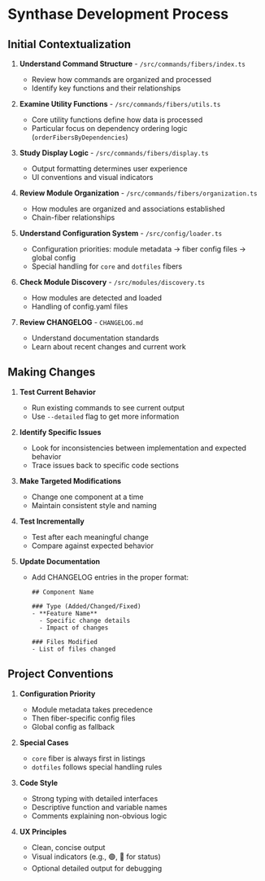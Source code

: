 # Synthase Development Process

## Initial Contextualization

1. **Understand Command Structure** - `/src/commands/fibers/index.ts`
   - Review how commands are organized and processed
   - Identify key functions and their relationships

2. **Examine Utility Functions** - `/src/commands/fibers/utils.ts`
   - Core utility functions define how data is processed
   - Particular focus on dependency ordering logic (`orderFibersByDependencies`)

3. **Study Display Logic** - `/src/commands/fibers/display.ts`
   - Output formatting determines user experience
   - UI conventions and visual indicators

4. **Review Module Organization** - `/src/commands/fibers/organization.ts`
   - How modules are organized and associations established
   - Chain-fiber relationships

5. **Understand Configuration System** - `/src/config/loader.ts`
   - Configuration priorities: module metadata → fiber config files → global config
   - Special handling for `core` and `dotfiles` fibers

6. **Check Module Discovery** - `/src/modules/discovery.ts`
   - How modules are detected and loaded
   - Handling of config.yaml files

7. **Review CHANGELOG** - `CHANGELOG.md`
   - Understand documentation standards
   - Learn about recent changes and current work

## Making Changes

1. **Test Current Behavior**
   - Run existing commands to see current output
   - Use `--detailed` flag to get more information

2. **Identify Specific Issues**
   - Look for inconsistencies between implementation and expected behavior
   - Trace issues back to specific code sections

3. **Make Targeted Modifications**
   - Change one component at a time
   - Maintain consistent style and naming

4. **Test Incrementally**
   - Test after each meaningful change
   - Compare against expected behavior

5. **Update Documentation**
   - Add CHANGELOG entries in the proper format:
     ```
     ## Component Name
     
     ### Type (Added/Changed/Fixed)
     - **Feature Name**
       - Specific change details
       - Impact of changes
     
     ### Files Modified
     - List of files changed
     ```

## Project Conventions

1. **Configuration Priority**
   - Module metadata takes precedence
   - Then fiber-specific config files
   - Global config as fallback

2. **Special Cases**
   - `core` fiber is always first in listings
   - `dotfiles` follows special handling rules

3. **Code Style**
   - Strong typing with detailed interfaces
   - Descriptive function and variable names
   - Comments explaining non-obvious logic

4. **UX Principles**
   - Clean, concise output
   - Visual indicators (e.g., 🟢, 🔴 for status)
   - Optional detailed output for debugging 
